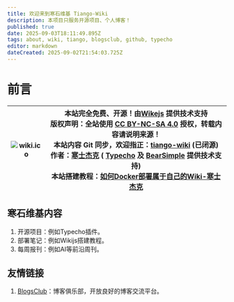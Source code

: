 ```yaml
---
title: 欢迎来到寒石维基 Tiango-Wiki
description: 本项目只服务开源项目、个人博客！
published: true
date: 2025-09-03T18:11:49.895Z
tags: about, wiki, tiango, blogsclub, github, typecho
editor: markdown
dateCreated: 2025-09-02T21:54:03.725Z
---
```


# 前言

| ![wiki.ico](/wiki/wiki.ico) | 本站完全免费、开源！由[Wikejs](https://github.com/Requarks/wiki) 提供技术支持  <br>版权声明：全站使用 [CC BY-NC-SA 4.0](https://creativecommons.org/licenses/by-nc-sa/4.0/) 授权，转载内容请说明来源！  <br>本站内容 Git 同步，欢迎指正：[tiango-wiki](https://github.com/TGU-HansJack/tiango-wiki) (已闭源)<br>作者：[寒士杰克](https://www.hansjack.com/) ( [Typecho](https://typecho.org/) 及 [BearSimple](https://github.com/whitebearcode/typecho-bearsimple) 提供技术支持)<br>本站搭建教程：[如何Docker部署属于自己的Wiki-寒士杰克](https://www.hansjack.com/archives/docker-deploy-wikijs.html) |
| --------------------------- | -------------------------------------------------------------------------------------------------------------------------------------------------------------------------------------------------------------------------------------------------------------------------------------------------------------------------------------------------------------------------------------------------------------------------------------------------------------------------------------------------------------- |


## 寒石维基内容

1.  开源项目：例如Typecho插件。
2.  部署笔记：例如Wikijs搭建教程。
3.  每周报刊：例如AI等前沿周刊。

## 友情链接

1.  [BlogsClub](https://blogsclub.org)：博客俱乐部，开放良好的博客交流平台。